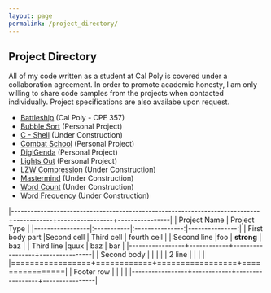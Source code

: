 ```yaml
---
layout: page
permalink: /project_directory/
---
```


**Project Directory**
---------------------

All of my code written as a student at Cal Poly is covered under a collaboration agreement. In order to promote academic honesty, I am only willing to share code samples from the projects when contacted individually. Project specifications are also availabe upon request.

* [Battleship](https://jonscott20.github.io/battleship) (Cal Poly - CPE 357)
* [Bubble Sort](https://jonscott20.github.io/bubble_sort) (Personal Project)
* [C - Shell](https://jonscott20.github.io/cshell) (Under Construction)
* [Combat School](https://jonscott20.github.io/combat_school) (Personal Project)
* [DigiGenda](https://jonscott20.github.io/digigenda) (Personal Project)
* [Lights Out](https://jonscott20.github.io/lights_out) (Personal Project)
* [LZW Compression](https://jonscott20.github.io/lzwcompression) (Under Construction)
* [Mastermind](https://jonscott20.github.io/mastermind) (Under Construction)
* [Word Count](https://jonscott20.github.io/wordcount) (Under Construction)
* [Word Frequency](https://jonscott20.github.io/wordfrequency) (Under Construction)

|----------------------------------------------------------------------------+------------+-----------------+----------------|
| Project Name | Project Type   |
|-----------------|:-----------|:---------------:|---------------:|
| First body part |Second cell | Third cell      | fourth cell    |
| Second line     |foo         | **strong**      | baz            |
| Third line      |quux        | baz             | bar            |
|-----------------+------------+-----------------+----------------|
| Second body     |            |                 |                |
| 2 line          |            |                 |                |
|=================+============+=================+================|
| Footer row      |            |                 |                |
|-----------------+------------+-----------------+----------------|
